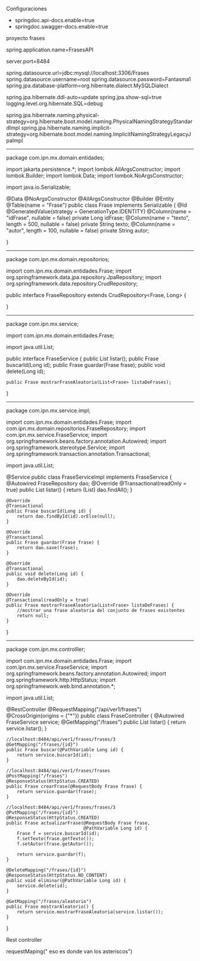 Configuraciones
- springdoc.api-docs.enable=true
- springdoc.swagger-docs.enable=true

proyecto frases


spring.application.name=FrasesAPI

server.port=8484

spring.datasource.url=jdbc:mysql://localhost:3306/Frases
spring.datasource.username=root
spring.datasource.password=Fantasma1
spring.jpa.database-platform=org.hibernate.dialect.MySQLDialect

spring.jpa.hibernate.ddl-auto=update
spring.jpa.show-sql=true
logging.level.org.hibernate.SQL=debug

spring.jpa.hibernate.naming.physical-strategy=org.hibernate.boot.model.naming.PhysicalNamingStrategyStandardImpl
spring.jpa.hibernate.naming.implicit-strategy=org.hibernate.boot.model.naming.ImplicitNamingStrategyLegacyJpaImpl

********************************************************************
package com.ipn.mx.domain.entidades;

import jakarta.persistence.*;
import lombok.AllArgsConstructor;
import lombok.Builder;
import lombok.Data;
import lombok.NoArgsConstructor;

import java.io.Serializable;

@Data
@NoArgsConstructor
@AllArgsConstructor
@Builder
@Entity
@Table(name = "Frase")
public class Frase implements Serializable {
    @Id
    @GeneratedValue(strategy = GenerationType.IDENTITY)
    @Column(name = "idFrase", nullable = false)
    private Long idFrase;
    @Column(name = "texto", length = 500, nullable = false)
    private String texto;
    @Column(name = "autor", length = 100, nullable = false)
    private String autor;

}

********************************************************************

package com.ipn.mx.domain.repositorios;

import com.ipn.mx.domain.entidades.Frase;
import org.springframework.data.jpa.repository.JpaRepository;
import org.springframework.data.repository.CrudRepository;

public interface FraseRepository extends CrudRepository<Frase, Long> {

}
********************************************************************
package com.ipn.mx.service;

import com.ipn.mx.domain.entidades.Frase;

import java.util.List;

public interface FraseService {
    public List<Frase> listar();
    public Frase buscarId(Long id);
    public Frase guardar(Frase frase);
    public void delete(Long id);

    public Frase mostrarFraseAleatoria(List<Frase> listaDeFrases);

}

********************************************************************
package com.ipn.mx.service.impl;

import com.ipn.mx.domain.entidades.Frase;
import com.ipn.mx.domain.repositorios.FraseRepository;
import com.ipn.mx.service.FraseService;
import org.springframework.beans.factory.annotation.Autowired;
import org.springframework.stereotype.Service;
import org.springframework.transaction.annotation.Transactional;

import java.util.List;

@Service
public class FraseServiceImpl implements FraseService {
    @Autowired
    FraseRepository dao;
    @Override
    @Transactional(readOnly = true)
    public List<Frase> listar() {
        return (List<Frase>) dao.findAll();
    }

    @Override
    @Transactional
    public Frase buscarId(Long id) {
        return dao.findById(id).orElse(null);
    }

    @Override
    @Transactional
    public Frase guardar(Frase frase) {
        return dao.save(frase);
    }

    @Override
    @Transactional
    public void delete(Long id) {
        dao.deleteById(id);
    }

    @Override
    @Transactional(readOnly = true)
    public Frase mostrarFraseAleatoria(List<Frase> listaDeFrases) {
        //mostrar una frase aleatoria del conjunto de frases existentes
        return null;
    }
}
********************************************************************

package com.ipn.mx.controlller;

import com.ipn.mx.domain.entidades.Frase;
import com.ipn.mx.service.FraseService;
import org.springframework.beans.factory.annotation.Autowired;
import org.springframework.http.HttpStatus;
import org.springframework.web.bind.annotation.*;

import java.util.List;

@RestController
@RequestMapping("/api/ver1/frases")
@CrossOrigin(origins = {"*"})
public class FraseController {
    @Autowired
    FraseService service;
    @GetMapping("/frases")
    public List<Frase> listar() {
        return service.listar();
    }

    //localhost:8484/api/ver1/frases/frases/3
    @GetMapping("/frases/{id}")
    public Frase buscar(@PathVariable Long id) {
        return service.buscarId(id);
    }

    //localhost:8484/api/ver1/frases/frases
    @PostMapping("/frases")
    @ResponseStatus(HttpStatus.CREATED)
    public Frase crearFrase(@RequestBody Frase frase) {
        return service.guardar(frase);
    }

    //localhost:8484/api/ver1/frases/frases/3
    @PutMapping("/frases/{id}")
    @ResponseStatus(HttpStatus.CREATED)
    public Frase actualizarFrase(@RequestBody Frase frase,
                                 @PathVariable Long id) {
        Frase f = service.buscarId(id);
        f.setTexto(frase.getTexto());
        f.setAutor(frase.getAutor());

        return service.guardar(f);
    }

    @DeleteMapping("/frases/{id}")
    @ResponseStatus(HttpStatus.NO_CONTENT)
    public void eliminar(@PathVariable Long id) {
        service.delete(id);
    }

    @GetMapping("/frases/aleatorio")
    public Frase mostrarAleatorio() {
        return service.mostrarFraseAleatoria(service.listar());
    }

}


Rest controller

requestMaping(" eso es donde van los asteriscos")